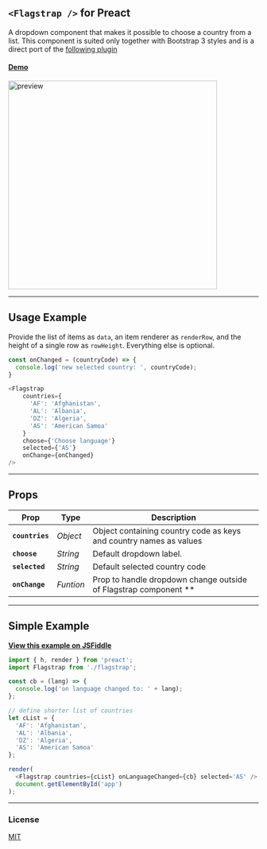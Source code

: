 ## `<Flagstrap />` for Preact

A dropdown component that makes it possible to choose a country from a list. This component is suited only together with Bootstrap 3 styles and is a direct port of the [following plugin](https://github.com/blazeworx/flagstrap)


#### [Demo](https://jsfiddle.net/)

<a href="https://jsfiddle.net/developit/qqan9pdo/">
<img alt="preview" src="https://i.gyazo.com/866e97be9075dd63260dbc5df30075ec.gif" width="420">
</a>

---


## Usage Example

Provide the list of items as `data`, an item renderer as `renderRow`, and the height of a single row as `rowHeight`. Everything else is optional.

```js
const onChanged = (countryCode) => {
  console.log('new selected country: ', countryCode);
}

<Flagstrap
    countries={
      'AF': 'Afghanistan',
      'AL': 'Albania',
      'DZ': 'Algeria',
      'AS': 'American Samoa'
    }
    choose={'Choose language'}
    selected={'AS'}
    onChange={onChanged}
/>
```


---


## Props

| Prop                | Type       | Description         |
|---------------------|------------|---------------------|
| **`countries`**     | _Object_   | Object containing country code as keys and country names as values 
| **`choose`**        | _String_   | Default dropdown label.
| **`selected`**      | _String_   | Default selected country code
| **`onChange`**      | _Funtion_  | Prop to handle dropdown change outside of Flagstrap component \*\*


---

## Simple Example

[**View this example on JSFiddle**](https://jsfiddle.net/`)

```js
import { h, render } from 'preact';
import Flagstrap from './flagstrap';

const cb = (lang) => {
  console.log('on language changed to: ' + lang);
};

// define shorter list of countries
let cList = {
  'AF': 'Afghanistan',
  'AL': 'Albania',
  'DZ': 'Algeria',
  'AS': 'American Samoa'
};

render(
  <Flagstrap countries={cList} onLanguageChanged={cb} selected='AS' />,
  document.getElementById('app')
);

```

---


### License

[MIT]


[MIT]: http://choosealicense.com/licenses/mit/
